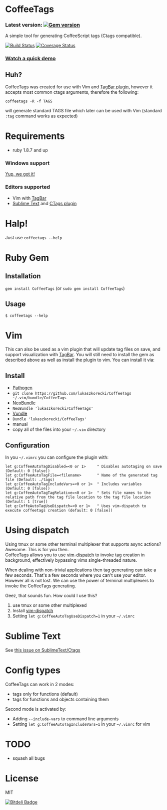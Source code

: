 # CoffeeTags

### Latest version: [![Gem version][ruby-gems-image]][ruby-gems-url]

A  simple tool for generating CoffeeScript tags (Ctags compatible).

[![Build Status][travis-image]][travis-url] [![Coverage Status][coveralls-image]][coveralls-url]

### [Watch a quick demo](https://asciinema.org/a/26)

## Huh?

CoffeeTags was created for use with Vim and [TagBar plugin](https://github.com/majutsushi/tagbar), however it
accepts most common ctags arguments, therefore the following:

`coffeetags -R -f TAGS`


will generate standard TAGS file which later can be used with Vim (standard `:tag` command works as expected)

# Requirements

* ruby 1.8.7 and up

### Windows support

[Yup, we got it!](https://github.com/lukaszkorecki/CoffeeTags/issues/28#issuecomment-44046429)

### Editors supported

* Vim with [TagBar](https://github.com/majutsushi/tagbar)
* [Sublime Text](http://www.sublimetext.com/) and [CTags plugin](https://github.com/SublimeText/CTags)


# Halp!

Just use `coffeetags --help`

# Ruby Gem

## Installation

`gem install CoffeeTags` (or `sudo gem install CoffeeTags`)

## Usage

`$ coffeetags --help`

# Vim

This can also be used as a vim plugin that will update tag files on save, and support visualization with [TagBar](https://github.com/majutsushi/tagbar). You will still need to install the gem as described above as well as install the plugin to vim. You can install it via:

## Install

*  [Pathogen](https://github.com/tpope/vim-pathogen)
  *  `git clone https://github.com/lukaszkorecki/CoffeeTags ~/.vim/bundle/CoffeeTags`
*  [NeoBundle](https://github.com/Shougo/neobundle.vim)
  *  `NeoBundle 'lukaszkorecki/CoffeeTags'`
*  [Vundle](https://github.com/gmarik/vundle)
  *  `Bundle 'lukaszkorecki/CoffeeTags'`
*  manual
  *  copy all of the files into your `~/.vim` directory

## Configuration

In you `~/.vimrc` you can configure the plugin with:

```
let g:CoffeeAutoTagDisabled=<0 or 1>     " Disables autotaging on save (Default: 0 [false])
let g:CoffeeAutoTagFile=<filename>       " Name of the generated tag file (Default: ./tags)
let g:CoffeeAutoTagIncludeVars=<0 or 1>  " Includes variables (Default: 0 [false])
let g:CoffeeAutoTagTagRelative=<0 or 1>  " Sets file names to the relative path from the tag file location to the tag file location (Default: 1 [true])
let g:CoffeAutoTagUseDispatch=<0 or 1>   " Uses vim-dispatch to execute coffeetags creation (default: 0 [false])
```

# Using dispatch

Using tmux or some other terminal multiplexer that supports async actions? Awesome. This is for you then.  
CoffeeTags allows you to use [vim-dispatch](https://github.com/tpope/vim-dispatch) to invoke tag creation in background, effectively bypassing vims single-threaded nature.

When dealing with non-trivial applications then tag generating can take a few seconds. That's a few seconds where you can't use your editor. However all is not lost. We can use the power of terminal multiplexers to invoke the CoffeeTags generating. 

Geez, that sounds fun. How could I use this?  

  1. use tmux or some other multiplexed
  2. Install [vim-dispatch](https://github.com/tpope/vim-dispatch)
  3. Setting `let g:CoffeeAutoTagUseDispatch=1` in your `~/.vimrc` 

# Sublime Text

See [this issue on SublimeText/Ctags](https://github.com/SublimeText/CTags/issues/33)

# Config types

CoffeeTags can work in 2 modes:

- tags only for functions (default)
- tags for functions and objects containing them

Second mode is activated by:

- Adding `--include-vars` to command line arguments
- Setting `let g:CoffeeAutoTagIncludeVars=1` in your `~/.vimrc` for vim

# TODO

- squash all bugs

# License

MIT

[![Bitdeli Badge](https://d2weczhvl823v0.cloudfront.net/lukaszkorecki/coffeetags/trend.png)](https://bitdeli.com/free "Bitdeli Badge")

[travis-url]: https://travis-ci.org/lukaszkorecki/CoffeeTags
[travis-image]: https://travis-ci.org/lukaszkorecki/CoffeeTags.svg?branch=master

[ruby-gems-url]: http://rubygems.org/gems/CoffeeTags
[ruby-gems-image]: https://badge.fury.io/rb/CoffeeTags.svg

[coveralls-url]: https://coveralls.io/r/lukaszkorecki/CoffeeTags?branch=master
[coveralls-image]: https://img.shields.io/coveralls/lukaszkorecki/CoffeeTags.svg
